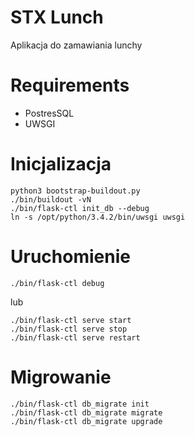 # STX Lunch
Aplikacja do zamawiania lunchy

# Requirements
* PostresSQL
* UWSGI

# Inicjalizacja

```shell
python3 bootstrap-buildout.py
./bin/buildout -vN
./bin/flask-ctl init_db --debug
ln -s /opt/python/3.4.2/bin/uwsgi uwsgi
```

# Uruchomienie

```shell
./bin/flask-ctl debug
```

lub

```shell
./bin/flask-ctl serve start
./bin/flask-ctl serve stop
./bin/flask-ctl serve restart
```

# Migrowanie

```shell
./bin/flask-ctl db_migrate init
./bin/flask-ctl db_migrate migrate
./bin/flask-ctl db_migrate upgrade
```